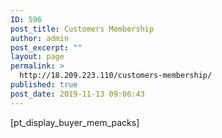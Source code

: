 ```yaml
---
ID: 596
post_title: Customers Membership
author: admin
post_excerpt: ""
layout: page
permalink: >
  http://18.209.223.110/customers-membership/
published: true
post_date: 2019-11-13 09:06:43
---
```

<!-- wp:paragraph -->
<p>[pt_display_buyer_mem_packs]</p>
<!-- /wp:paragraph -->